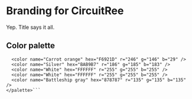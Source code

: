 # Branding for CircuitRee
Yep. Title says it all.

## Color palette
```<palette>
  <color name="Carrot orange" hex="F6921D" r="246" g="146" b="29" />
  <color name="Silver" hex="BAB9B7" r="186" g="185" b="183" />
  <color name="White" hex="FFFFFF" r="255" g="255" b="255" />
  <color name="White" hex="FFFFFF" r="255" g="255" b="255" />
  <color name="Battleship gray" hex="878787" r="135" g="135" b="135" />
</palette>```
